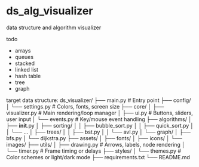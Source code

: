 # ds_alg_visualizer
data structure and algorithm visualizer

todo 
- arrays
- queues
- stacked
- linked list
- hash table
- tree
- graph


target data structure:
ds_visualizer/
├── main.py                         # Entry point
├── config/
│   └── settings.py                 # Colors, fonts, screen size
├── core/
│   ├── visualizer.py               # Main rendering/loop manager
│   ├── ui.py                       # Buttons, sliders, user input
│   └── events.py                   # Key/mouse event handling
├── algorithms/
│   ├── __init__.py
│   ├── sorting/
│   │   ├── bubble_sort.py
│   │   ├── quick_sort.py
│   │   └── ...
│   ├── trees/
│   │   ├── bst.py
│   │   └── avl.py
│   └── graph/
│       ├── bfs.py
│       └── dijkstra.py
├── assets/
│   ├── fonts/
│   ├── icons/
│   └── images/
├── utils/
│   ├── drawing.py                  # Arrows, labels, node rendering
│   └── timer.py                    # Frame timing or delays
├── styles/
│   └── themes.py                   # Color schemes or light/dark mode
├── requirements.txt
└── README.md